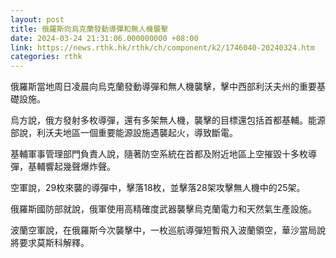 ```yaml
---
layout: post
title: 俄羅斯向烏克蘭發動導彈和無人機襲擊
date: 2024-03-24 21:31:06.000000000 +08:00
link: https://news.rthk.hk/rthk/ch/component/k2/1746040-20240324.htm
categories: rthk
---
```


俄羅斯當地周日凌晨向烏克蘭發動導彈和無人機襲擊，擊中西部利沃夫州的重要基礎設施。

烏方說，俄方發射多枚導彈，還有多架無人機，襲擊的目標還包括首都基輔。能源部說，利沃夫地區一個重要能源設施遇襲起火，導致斷電。

基輔軍事管理部門負責人說，隨著防空系統在首都及附近地區上空摧毀十多枚導彈，基輔響起幾聲爆炸聲。

空軍說，29枚來襲的導彈中，擊落18枚，並擊落28架攻擊無人機中的25架。

俄羅斯國防部就說，俄軍使用高精確度武器襲擊烏克蘭電力和天然氣生產設施。

波蘭空軍說，在俄羅斯今次襲擊中，一枚巡航導彈短暫飛入波蘭領空，華沙當局說將要求莫斯科解釋。
